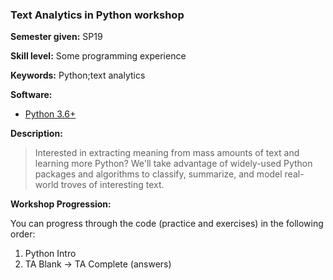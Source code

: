 ### Text Analytics in Python workshop

**Semester given:** SP19

**Skill level:** Some programming experience

**Keywords:** Python;text analytics

**Software:**
 - [Python 3.6+](https://www.python.org/downloads/)

**Description:**
> Interested in extracting meaning from mass amounts of text and learning more Python? We'll take advantage of widely-used Python packages and algorithms to classify, summarize, and model real-world troves of interesting text.

**Workshop Progression:**

You can progress through the code (practice and exercises) in the following order:

1. Python Intro
1. TA Blank -> TA Complete (answers)
